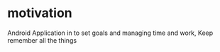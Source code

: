 # motivation
Android Application in to set goals and managing time and work, Keep remember all the things
